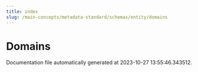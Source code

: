 ```yaml
---
title: index
slug: /main-concepts/metadata-standard/schemas/entity/domains
---
```


# Domains

Documentation file automatically generated at 2023-10-27 13:55:46.343512.
